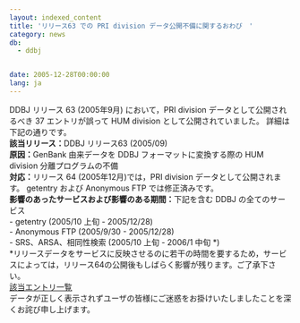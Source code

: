 ```yaml
---
layout: indexed_content
title: 'リリース63 での PRI division データ公開不備に関するおわび　'
category: news
db:
  - ddbj


date: 2005-12-28T00:00:00
lang: ja
---
```


<html>DDBJ リリース 63 (2005年9月) において，PRI division データとして公開されるべき 37 エントリが誤って HUM division として公開されていました。 詳細は下記の通りです。<br><b>該当リリース：</b>DDBJ リリース63 (2005/09)<br><b>原因：</b>GenBank 由来データを DDBJ フォーマットに変換する際の HUM division 分離プログラムの不備<br><b>対応：</b>リリース 64 (2005年12月)では，PRI division データとして公開されます。 getentry および Anonymous FTP では修正済みです。<br><b>影響のあったサービスおよび影響のある期間：</b>下記を含む DDBJ の全てのサービス<br>- getentry (2005/10 上旬 - 2005/12/28)<br>- Anonymous FTP (2005/9/30 - 2005/12/28)<br>- SRS、ARSA、相同性検索 (2005/10 上旬 - 2006/1 中旬 *)<br>*リリースデータをサービスに反映させるのに若干の時間を要するため，サービスによっては，リリース64の公開後もしばらく影響が残ります。ご了承下さい。<br><a href="/files/pdf/051228-list.html">該当エントリ一覧</a><br>データが正しく表示されずユーザの皆様にご迷惑をお掛けいたしましたことを深くお詫び申し上げます。</html>
